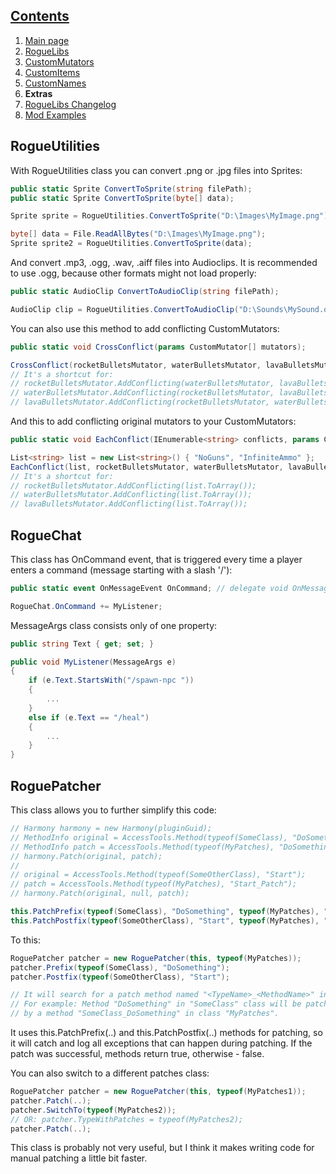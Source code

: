 ## [Contents](https://github.com/Abbysssal/RogueLibs) ##

1. [Main page](/README.md)
2. [RogueLibs](/RogueLibs.md)
3. [CustomMutators](/CustomMutators.md)
4. [CustomItems](/CustomItems.md)
5. [CustomNames](/CustomNames.md)
6. **Extras**
7. [RogueLibs Changelog](/Changelog.md)
8. [Mod Examples](/Examples.md)

## RogueUtilities ##
With RogueUtilities class you can convert .png or .jpg files into Sprites:
```cs
public static Sprite ConvertToSprite(string filePath);
public static Sprite ConvertToSprite(byte[] data);
```
```cs
Sprite sprite = RogueUtilities.ConvertToSprite("D:\Images\MyImage.png");

byte[] data = File.ReadAllBytes("D:\Images\MyImage.png");
Sprite sprite2 = RogueUtilities.ConvertToSprite(data);
```
And convert .mp3, .ogg, .wav, .aiff files into Audioclips. It is recommended to use .ogg, because other formats might not load properly:
```cs
public static AudioClip ConvertToAudioClip(string filePath);
```
```cs
AudioClip clip = RogueUtilities.ConvertToAudioClip("D:\Sounds\MySound.ogg");
```
You can also use this method to add conflicting CustomMutators:
```cs
public static void CrossConflict(params CustomMutator[] mutators);
```
```cs
CrossConflict(rocketBulletsMutator, waterBulletsMutator, lavaBulletsMutator);
// It's a shortcut for:
// rocketBulletsMutator.AddConflicting(waterBulletsMutator, lavaBulletsMutator);
// waterBulletsMutator.AddConflicting(rocketBulletsMutator, lavaBulletsMutator);
// lavaBulletsMutator.AddConflicting(rocketBulletsMutator, waterBulletsMutator);
```
And this to add conflicting original mutators to your CustomMutators:
```cs
public static void EachConflict(IEnumerable<string> conflicts, params CustomMutator[] mutators);
```
```cs
List<string> list = new List<string>() { "NoGuns", "InfiniteAmmo" };
EachConflict(list, rocketBulletsMutator, waterBulletsMutator, lavaBulletsMutator);
// It's a shortcut for:
// rocketBulletsMutator.AddConflicting(list.ToArray());
// waterBulletsMutator.AddConflicting(list.ToArray());
// lavaBulletsMutator.AddConflicting(list.ToArray());
```
## RogueChat ##
This class has OnCommand event, that is triggered every time a player enters a command (message starting with a slash '/'):
```cs
public static event OnMessageEvent OnCommand; // delegate void OnMessageEvent(MessageArgs a);
```
```cs
RogueChat.OnCommand += MyListener;
```
MessageArgs class consists only of one property:
```cs
public string Text { get; set; }
```
```cs
public void MyListener(MessageArgs e)
{
    if (e.Text.StartsWith("/spawn-npc "))
    {
        ...
    }
    else if (e.Text == "/heal")
    {
        ...
    }
}
```
## RoguePatcher ##
This class allows you to further simplify this code:
```cs
// Harmony harmony = new Harmony(pluginGuid);
// MethodInfo original = AccessTools.Method(typeof(SomeClass), "DoSomething");
// MethodInfo patch = AccessTools.Method(typeof(MyPatches), "DoSomething_Patch");
// harmony.Patch(original, patch);
// 
// original = AccessTools.Method(typeof(SomeOtherClass), "Start");
// patch = AccessTools.Method(typeof(MyPatches), "Start_Patch");
// harmony.Patch(original, null, patch);

this.PatchPrefix(typeof(SomeClass), "DoSomething", typeof(MyPatches), "DoSomething_Patch");
this.PatchPostfix(typeof(SomeOtherClass), "Start", typeof(MyPatches), "Start_Patch");
```
To this:
```cs
RoguePatcher patcher = new RoguePatcher(this, typeof(MyPatches));
patcher.Prefix(typeof(SomeClass), "DoSomething");
patcher.Postfix(typeof(SomeOtherClass), "Start");

// It will search for a patch method named "<TypeName>_<MethodName>" in class MyPatches.
// For example: Method "DoSomething" in "SomeClass" class will be patched
// by a method "SomeClass_DoSomething" in class "MyPatches".
```
It uses this.PatchPrefix(..) and this.PatchPostfix(..) methods for patching, so it will catch and log all exceptions that can happen during patching. If the patch was successful, methods return true, otherwise - false.

You can also switch to a different patches class:
```cs
RoguePatcher patcher = new RoguePatcher(this, typeof(MyPatches1));
patcher.Patch(..);
patcher.SwitchTo(typeof(MyPatches2));
// OR: patcher.TypeWithPatches = typeof(MyPatches2);
patcher.Patch(..);
```
This class is probably not very useful, but I think it makes writing code for manual patching a little bit faster.








